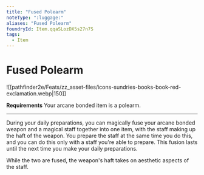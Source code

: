 ```yaml
---
title: "Fused Polearm"
noteType: ":luggage:"
aliases: "Fused Polearm"
foundryId: Item.qqaSLozDX5s27n7S
tags:
  - Item
---
```


# Fused Polearm
![[pathfinder2e/Feats/zz_asset-files/icons-sundries-books-book-red-exclamation.webp|150]]

**Requirements** Your arcane bonded item is a polearm.

* * *

During your daily preparations, you can magically fuse your arcane bonded weapon and a magical staff together into one item, with the staff making up the haft of the weapon. You prepare the staff at the same time you do this, and you can do this only with a staff you're able to prepare. This fusion lasts until the next time you make your daily preparations.

While the two are fused, the weapon's haft takes on aesthetic aspects of the staff.
